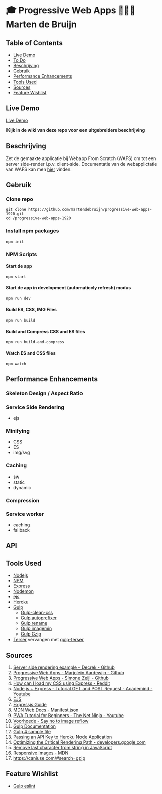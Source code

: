 # 🎓 Progressive Web Apps 👨🏻‍💻 Marten de Bruijn

## Table of Contents

- [Live Demo](#Live-Demo)
- [To Do](#To-Do)
- [Beschrijving](#Beschrijving)
- [Gebruik](#Gebruik)
- [Performance Enhancements ](#Performance-Enhancements)
- [Tools Used](#Tools-Used)
- [Sources](#Sources)
- [Feature Wishlist](#Feature-Wishlist)

## Live Demo

[Live Demo](https://pwa-marten-de-bruijn.herokuapp.com/)

**❕Kijk in de wiki van deze repo voor een uitgebreidere beschrijving**

## Beschrijving

Zet de gemaakte applicatie bij Webapp From Scratch (WAFS) om tot een server side-render i.p.v. client-side.
Documentatie van de webapplictatie van WAFS kan men [hier](https://github.com/martendebruijn/web-app-from-scratch-1920) vinden.

## Gebruik

### Clone repo

```
git clone https://github.com/martendebruijn/progressive-web-apps-1920.git
cd /progressive-web-apps-1920
```

### Install npm packages

```
npm init
```

### NPM Scripts

#### Start de app

```
npm start
```

#### Start de app in development (automaticcly refresh) modus

```
npm run dev
```

#### Build ES, CSS, IMG Files

```
npm run build
```

#### Build and Compress CSS and ES files

```
npm run build-and-compress
```

#### Watch ES and CSS files

```
npm watch
```

## Performance Enhancements

### Skeleton Design / Aspect Ratio

### Service Side Rendering

- ejs

### Minifying

- CSS
- ES
- img/svg

### Caching

- sw
- static
- dynamic

### Compression

### Service worker

- caching
- fallback

## API

## Tools Used

- [Nodejs](https://nodejs.org/en/)
- [NPM](https://www.npmjs.com/get-npm)
- [Express](https://www.npmjs.com/package/express)
- [Nodemon](https://www.npmjs.com/package/nodemon)
- [ejs](https://www.npmjs.com/package/ejs)
- [Heroku](https://www.heroku.com)
- [Gulp](https://gulpjs.com/)
  - [Gulp-clean-css](https://www.npmjs.com/package/gulp-clean-css)
  - [Gulp autoprefixer](https://www.npmjs.com/package/gulp-autoprefixer)
  - [Gulp rename](https://www.npmjs.com/package/gulp-rename)
  - [Gulp imagemin](https://www.npmjs.com/package/gulp-imagemin)
  - [Gulp Gzip](https://www.npmjs.com/package/gulp-gzip)
- [Terser](https://www.npmjs.com/package/terser) vervangen met [gulp-terser](https://www.npmjs.com/package/gulp-terser)

## Sources

1. [Server side rendering example - Decrek - Github](https://github.com/decrek/progressive-web-apps-1920/blob/master/examples/movies-example/server.js)
1. [Progressive Web Apps - Marjolein Aardewijn - Github](https://github.com/MarjoleinAardewijn/progressive-web-apps-1920/blob/master/docs/server.js)
1. [Progressive Web Apps - Simone Zeijl - Github](https://github.com/Zeijls/performance-matters-1819/blob/master/app.js)
1. [How can I load my CSS using Express - Reddit](https://www.reddit.com/r/webdev/comments/89gmg8/how_can_i_load_my_css_using_express/)
1. [Node.js + Express - Tutorial GET and POST Request - Academind - Youtube](https://www.youtube.com/watch?v=Sb8xyCa2p7A)
1. [EJS](https://www.npmjs.com/package/ejs)
1. [Expressjs Guide](https://expressjs.com/en/guide/routing.html)
1. [MDN Web Docs - Manifest.json](https://developer.mozilla.org/en-US/docs/Mozilla/Add-ons/WebExtensions/manifest.json)
1. [PWA Tutorial for Beginners - The Net Ninja - Youtube](https://www.youtube.com/watch?v=4XT23X0Fjfk&list=PL4cUxeGkcC9gTxqJBcDmoi5Q2pzDusSL7)
1. [Voorhoede - Say no to image reflow](https://www.voorhoede.nl/nl/blog/say-no-to-image-reflow/)
1. [Gulp Documentation](https://gulpjs.com/docs/en/getting-started/quick-start)
1. [Gulp 4 sample file](https://gist.github.com/jeromecoupe/0b807b0c1050647eb340360902c3203a)
1. [Passing an API Key to Heroku Node Application](https://sung.codes/blog/2017/09/09/passing-api-key-heroku-node-application/)
1. [Optimizing the Critical Rendering Path - developers.google.com](https://developers.google.com/web/fundamentals/performance/critical-rendering-path/optimizing-critical-rendering-path)
1. [Remove last character from string in JavaScript](https://tecadmin.net/remove-last-character-from-string-in-javascript/)
1. [Responsive Images - MDN](https://developer.mozilla.org/en-US/docs/Learn/HTML/Multimedia_and_embedding/Responsive_images)
1. https://caniuse.com/#search=gzip

## Feature Wishlist

- [Gulp eslint](https://www.npmjs.com/package/gulp-eslint)
  <!--
  <img data-src="//lh3.googleusercontent.com/slOCAknKd3RT1QosmVoqaMMMiUTqTv8jLWUFvJSSPbBkuaZrb7YV32dLN2z5eFUMaFEvNNZgcJTkhDRMWOGnome2dg=w200" data-srcset="//lh3.googleusercontent.com/slOCAknKd3RT1QosmVoqaMMMiUTqTv8jLWUFvJSSPbBkuaZrb7YV32dLN2z5eFUMaFEvNNZgcJTkhDRMWOGnome2dg=w300 300w,//lh3.googleusercontent.com/slOCAknKd3RT1QosmVoqaMMMiUTqTv8jLWUFvJSSPbBkuaZrb7YV32dLN2z5eFUMaFEvNNZgcJTkhDRMWOGnome2dg=w500 500w,//lh3.googleusercontent.com/slOCAknKd3RT1QosmVoqaMMMiUTqTv8jLWUFvJSSPbBkuaZrb7YV32dLN2z5eFUMaFEvNNZgcJTkhDRMWOGnome2dg=w800 800w,//lh3.googleusercontent.com/slOCAknKd3RT1QosmVoqaMMMiUTqTv8jLWUFvJSSPbBkuaZrb7YV32dLN2z5eFUMaFEvNNZgcJTkhDRMWOGnome2dg=w1000 1000w" alt="Willem II en zijn bruid Maria Stuart" sizes="(min-width: 1301px) calc(25vw - 60px), (min-width: 851px) calc(33.33vw - 40px), (min-width: 801px) calc(50vw - 40px), (min-width: 501px) calc(50vw - 20px), 100vw" class="lazy-image" src="//lh3.googleusercontent.com/slOCAknKd3RT1QosmVoqaMMMiUTqTv8jLWUFvJSSPbBkuaZrb7YV32dLN2z5eFUMaFEvNNZgcJTkhDRMWOGnome2dg=w200" srcset="//lh3.googleusercontent.com/slOCAknKd3RT1QosmVoqaMMMiUTqTv8jLWUFvJSSPbBkuaZrb7YV32dLN2z5eFUMaFEvNNZgcJTkhDRMWOGnome2dg=w300 300w,//lh3.googleusercontent.com/slOCAknKd3RT1QosmVoqaMMMiUTqTv8jLWUFvJSSPbBkuaZrb7YV32dLN2z5eFUMaFEvNNZgcJTkhDRMWOGnome2dg=w500 500w,//lh3.googleusercontent.com/slOCAknKd3RT1QosmVoqaMMMiUTqTv8jLWUFvJSSPbBkuaZrb7YV32dLN2z5eFUMaFEvNNZgcJTkhDRMWOGnome2dg=w800 800w,//lh3.googleusercontent.com/slOCAknKd3RT1QosmVoqaMMMiUTqTv8jLWUFvJSSPbBkuaZrb7YV32dLN2z5eFUMaFEvNNZgcJTkhDRMWOGnome2dg=w1000 1000w">

-->
